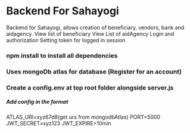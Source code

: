 # Backend For Sahayogi
Backend for Sahayogi, allows creation of beneficiary, vendors, bank and aidagency.
View list of beneficiary
View List of aidAgency
Login and authorization
Setting token for logged in session
### npm install to install all dependencies
### Uses mongoDb atlas for database (Register for an account)
### Create a config.env at top root folder alongside server.js
##### Add config in the format
ATLAS_URI=xyz67d8(get urs from mongodbAtlas)
PORT=5000
JWT_SECRET=xyz123
JWT_EXPIRE=10min

